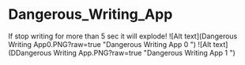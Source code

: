 # Dangerous_Writing_App
If stop writing for more than 5 sec it will explode!
![Alt text](Dangerous Writing App0.PNG?raw=true "Dangerous Writing App 0 ")
![Alt text](DDangerous Writing App.PNG?raw=true "Dangerous Writing App 1 ")
